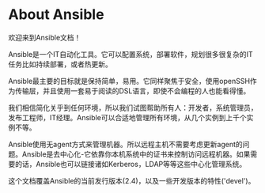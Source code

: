 # About Ansible

欢迎来到Ansible文档！

Ansible是一个IT自动化工具。它可以配置系统，部署软件，规划很多很复杂的IT任务比如持续部署，或者热更新。

Ansible最主要的目标就是保持简单，易用。它同样聚焦于安全，使用openSSH作为传输层，并且使用一套易于阅读的DSL语言，即使不会编程的人也能看得懂。

我们相信简化关乎到任何环境，所以我们试图帮助所有人：开发者，系统管理员，发布工程师，IT经理。Ansible可以合适地管理所有环境，从几个实例到上千个实例不等。

Ansible使用无agent方式来管理机器。所以远程主机不需要考虑更新agent的问题。Ansible是去中心化-它依靠你本机系统中的证书来控制访问远程机器。如果需要的话，Ansible也可以链接诸如Kerberos，LDAP等等这些中心化管理系统。

这个文档覆盖Ansible的当前发行版本(2.4)，以及一些开发版本的特性('devel')。